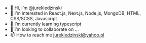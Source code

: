 - 👋 Hi, I’m @jurekledzinski
- 👀 I’m interested in React.js, Next.js, Node.js, MongoDB, HTML, CSS/SCSS, Javascript
- 🌱 I’m currently learning typescript
- 💞️ I’m looking to collaborate on ...
- 📫 How to reach me jurekledzinski@yahoo.pl

<!---
jurekledzinski/jurekledzinski is a ✨ special ✨ repository because its `README.md` (this file) appears on your GitHub profile.
You can click the Preview link to take a look at your changes.
--->
